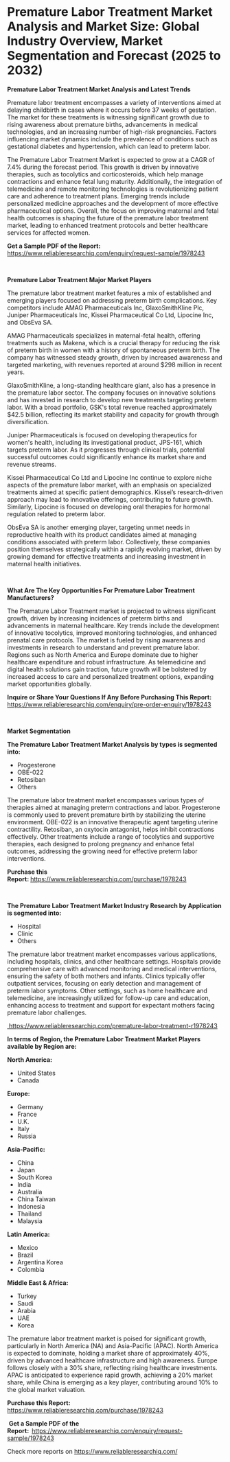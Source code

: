 <p><h1>Premature Labor Treatment Market Analysis and Market Size: Global Industry Overview, Market Segmentation and Forecast (2025 to 2032)</h1></p><p><strong>Premature Labor Treatment Market Analysis and Latest Trends</strong></p>
<p><p>Premature labor treatment encompasses a variety of interventions aimed at delaying childbirth in cases where it occurs before 37 weeks of gestation. The market for these treatments is witnessing significant growth due to rising awareness about premature births, advancements in medical technologies, and an increasing number of high-risk pregnancies. Factors influencing market dynamics include the prevalence of conditions such as gestational diabetes and hypertension, which can lead to preterm labor.</p><p>The Premature Labor Treatment Market is expected to grow at a CAGR of 7.4% during the forecast period. This growth is driven by innovative therapies, such as tocolytics and corticosteroids, which help manage contractions and enhance fetal lung maturity. Additionally, the integration of telemedicine and remote monitoring technologies is revolutionizing patient care and adherence to treatment plans. Emerging trends include personalized medicine approaches and the development of more effective pharmaceutical options. Overall, the focus on improving maternal and fetal health outcomes is shaping the future of the premature labor treatment market, leading to enhanced treatment protocols and better healthcare services for affected women.</p></p>
<p><strong>Get a Sample PDF of the Report:&nbsp;</strong> <a href="https://www.reliableresearchiq.com/enquiry/request-sample/1978243?utm_campaign=2186&utm_medium=2&utm_source=Github&utm_content=ia&utm_term=03032025&utm_id=premature-labor-treatment">https://www.reliableresearchiq.com/enquiry/request-sample/1978243</a></p>
<p>&nbsp;</p>
<p><strong>Premature Labor Treatment Major Market Players</strong></p>
<p><p>The premature labor treatment market features a mix of established and emerging players focused on addressing preterm birth complications. Key competitors include AMAG Pharmaceuticals Inc, GlaxoSmithKline Plc, Juniper Pharmaceuticals Inc, Kissei Pharmaceutical Co Ltd, Lipocine Inc, and ObsEva SA.</p><p>AMAG Pharmaceuticals specializes in maternal-fetal health, offering treatments such as Makena, which is a crucial therapy for reducing the risk of preterm birth in women with a history of spontaneous preterm birth. The company has witnessed steady growth, driven by increased awareness and targeted marketing, with revenues reported at around $298 million in recent years.</p><p>GlaxoSmithKline, a long-standing healthcare giant, also has a presence in the premature labor sector. The company focuses on innovative solutions and has invested in research to develop new treatments targeting preterm labor. With a broad portfolio, GSK's total revenue reached approximately $42.5 billion, reflecting its market stability and capacity for growth through diversification.</p><p>Juniper Pharmaceuticals is focused on developing therapeutics for women's health, including its investigational product, JPS-161, which targets preterm labor. As it progresses through clinical trials, potential successful outcomes could significantly enhance its market share and revenue streams.</p><p>Kissei Pharmaceutical Co Ltd and Lipocine Inc continue to explore niche aspects of the premature labor market, with an emphasis on specialized treatments aimed at specific patient demographics. Kissei’s research-driven approach may lead to innovative offerings, contributing to future growth. Similarly, Lipocine is focused on developing oral therapies for hormonal regulation related to preterm labor.</p><p>ObsEva SA is another emerging player, targeting unmet needs in reproductive health with its product candidates aimed at managing conditions associated with preterm labor. Collectively, these companies position themselves strategically within a rapidly evolving market, driven by growing demand for effective treatments and increasing investment in maternal health initiatives.</p></p>
<p>&nbsp;</p>
<p><strong>What Are The Key Opportunities For Premature Labor Treatment Manufacturers?</strong></p>
<p><p>The Premature Labor Treatment market is projected to witness significant growth, driven by increasing incidences of preterm births and advancements in maternal healthcare. Key trends include the development of innovative tocolytics, improved monitoring technologies, and enhanced prenatal care protocols. The market is fueled by rising awareness and investments in research to understand and prevent premature labor. Regions such as North America and Europe dominate due to higher healthcare expenditure and robust infrastructure. As telemedicine and digital health solutions gain traction, future growth will be bolstered by increased access to care and personalized treatment options, expanding market opportunities globally.</p></p>
<p><strong>Inquire or Share Your Questions If Any Before Purchasing This Report:</strong> <a href="https://www.reliableresearchiq.com/enquiry/pre-order-enquiry/1978243?utm_campaign=2186&utm_medium=2&utm_source=Github&utm_content=ia&utm_term=03032025&utm_id=premature-labor-treatment">https://www.reliableresearchiq.com/enquiry/pre-order-enquiry/1978243</a></p>
<p>&nbsp;</p>
<p><strong>Market Segmentation</strong></p>
<p><strong>The Premature Labor Treatment Market Analysis by types is segmented into:</strong></p>
<p><ul><li>Progesterone</li><li>OBE-022</li><li>Retosiban</li><li>Others</li></ul></p>
<p><p>The premature labor treatment market encompasses various types of therapies aimed at managing preterm contractions and labor. Progesterone is commonly used to prevent premature birth by stabilizing the uterine environment. OBE-022 is an innovative therapeutic agent targeting uterine contractility. Retosiban, an oxytocin antagonist, helps inhibit contractions effectively. Other treatments include a range of tocolytics and supportive therapies, each designed to prolong pregnancy and enhance fetal outcomes, addressing the growing need for effective preterm labor interventions.</p></p>
<p><strong>Purchase this Report:&nbsp;</strong><a href="https://www.reliableresearchiq.com/purchase/1978243?utm_campaign=2186&utm_medium=2&utm_source=Github&utm_content=ia&utm_term=03032025&utm_id=premature-labor-treatment">https://www.reliableresearchiq.com/purchase/1978243</a></p>
<p>&nbsp;</p>
<p><strong>The Premature Labor Treatment Market Industry Research by Application is segmented into:</strong></p>
<p><ul><li>Hospital</li><li>Clinic</li><li>Others</li></ul></p>
<p><p>The premature labor treatment market encompasses various applications, including hospitals, clinics, and other healthcare settings. Hospitals provide comprehensive care with advanced monitoring and medical interventions, ensuring the safety of both mothers and infants. Clinics typically offer outpatient services, focusing on early detection and management of preterm labor symptoms. Other settings, such as home healthcare and telemedicine, are increasingly utilized for follow-up care and education, enhancing access to treatment and support for expectant mothers facing premature labor challenges.</p></p>
<p><a href="https://www.reliableresearchiq.com/premature-labor-treatment-r1978243?utm_campaign=2186&utm_medium=2&utm_source=Github&utm_content=ia&utm_term=03032025&utm_id=premature-labor-treatment">&nbsp;https://www.reliableresearchiq.com/premature-labor-treatment-r1978243</a></p>
<p><strong>In terms of Region, the Premature Labor Treatment Market Players available by Region are:</strong></p>
<p>
    <p> <strong> North America: </strong>
        <ul>
            <li>United States</li>
            <li>Canada</li>
        </ul>
        </p> 
    <p> <strong> Europe: </strong>
        <ul>
            <li>Germany</li>
            <li>France</li>
            <li>U.K.</li>
            <li>Italy</li>
            <li>Russia</li>
        </ul>
        </p> 
    <p> <strong> Asia-Pacific: </strong>
        <ul>
            <li>China</li>
            <li>Japan</li>
            <li>South Korea</li>
            <li>India</li>
            <li>Australia</li>
            <li>China Taiwan</li>
            <li>Indonesia</li>
            <li>Thailand</li>
            <li>Malaysia</li>
        </ul>
        </p> 
    <p> <strong> Latin America: </strong>
        <ul>
            <li>Mexico</li>
            <li>Brazil</li>
            <li>Argentina Korea</li>
            <li>Colombia</li>
        </ul>
        </p> 
    <p> <strong> Middle East & Africa: </strong>
        <ul>
            <li>Turkey</li>
            <li>Saudi</li>
            <li>Arabia</li>
            <li>UAE</li>
            <li>Korea</li>
        </ul>
    </p>
    </p>
<p><p>The premature labor treatment market is poised for significant growth, particularly in North America (NA) and Asia-Pacific (APAC). North America is expected to dominate, holding a market share of approximately 40%, driven by advanced healthcare infrastructure and high awareness. Europe follows closely with a 30% share, reflecting rising healthcare investments. APAC is anticipated to experience rapid growth, achieving a 20% market share, while China is emerging as a key player, contributing around 10% to the global market valuation.</p></p>
<p><strong>Purchase this Report: </strong><a href="https://www.reliableresearchiq.com/purchase/1978243?utm_campaign=2186&utm_medium=2&utm_source=Github&utm_content=ia&utm_term=03032025&utm_id=premature-labor-treatment">https://www.reliableresearchiq.com/purchase/1978243</a></p>
<p>&nbsp;<strong>Get a Sample PDF of the Report:&nbsp;&nbsp;</strong><a href="https://www.reliableresearchiq.com/enquiry/request-sample/1978243?utm_campaign=2186&utm_medium=2&utm_source=Github&utm_content=ia&utm_term=03032025&utm_id=premature-labor-treatment">https://www.reliableresearchiq.com/enquiry/request-sample/1978243</a></p>
<p><strong></strong></p>
<p>Check more reports on <a href="https://www.reliableresearchiq.com/?utm_campaign=2186&utm_medium=2&utm_source=Github&utm_content=ia&utm_term=03032025&utm_id=premature-labor-treatment">https://www.reliableresearchiq.com/</a></p>